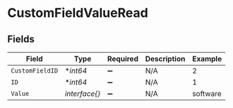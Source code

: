 # CustomFieldValueRead


## Fields

| Field              | Type               | Required           | Description        | Example            |
| ------------------ | ------------------ | ------------------ | ------------------ | ------------------ |
| `CustomFieldID`    | **int64*           | :heavy_minus_sign: | N/A                | 2                  |
| `ID`               | **int64*           | :heavy_minus_sign: | N/A                | 1                  |
| `Value`            | *interface{}*      | :heavy_minus_sign: | N/A                | software           |
